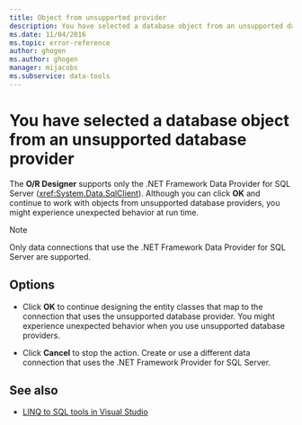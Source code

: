 ```yaml
---
title: Object from unsupported provider
description: You have selected a database object from an unsupported database provider. View information about this Visual Studio (O/R Designer) message.
ms.date: 11/04/2016
ms.topic: error-reference
author: ghogen
ms.author: ghogen
manager: mijacobs
ms.subservice: data-tools
---
```


# You have selected a database object from an unsupported database provider

The **O/R Designer** supports only the .NET Framework Data Provider for SQL Server (<xref:System.Data.SqlClient>). Although you can click **OK** and continue to work with objects from unsupported database providers, you might experience unexpected behavior at run time.

> [!NOTE]
> Only data connections that use the .NET Framework Data Provider for SQL Server are supported.

## Options

- Click **OK** to continue designing the entity classes that map to the connection that uses the unsupported database provider. You might experience unexpected behavior when you use unsupported database providers.

- Click **Cancel** to stop the action. Create or use a different data connection that uses the .NET Framework Provider for SQL Server.

## See also

- [LINQ to SQL tools in Visual Studio](../data-tools/linq-to-sql-tools-in-visual-studio2.md)
